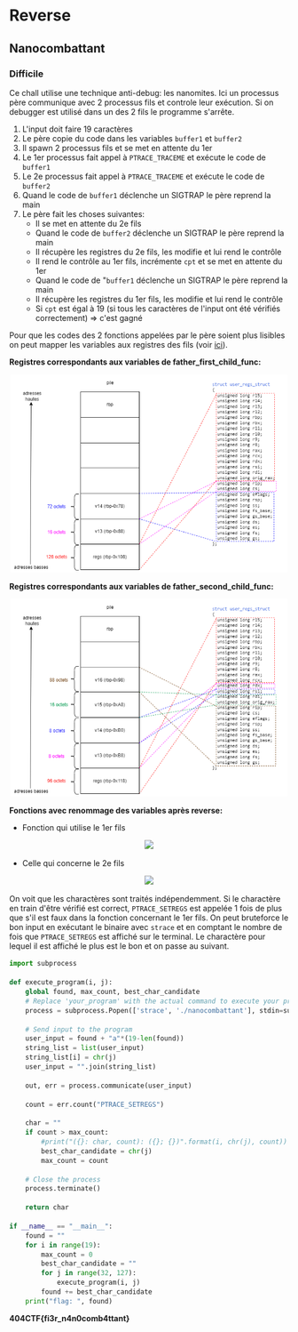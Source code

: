 # Reverse

## Nanocombattant

### Difficile

Ce chall utilise une technique anti-debug: les nanomites. Ici un processus père communique avec 2 processus fils et controle leur exécution. Si on debugger est utilisé dans un des 2 fils le programme s'arrête.

1. L'input doit faire 19 caractères
2. Le père copie du code dans les variables ``buffer1`` et ``buffer2``
3. Il spawn 2 processus fils et se met en attente du 1er
4. Le 1er processus fait appel à ``PTRACE_TRACEME`` et exécute le code de ``buffer1``
5. Le 2e processus fait appel à ``PTRACE_TRACEME`` et exécute le code de ``buffer2``
6. Quand le code de ``buffer1`` déclenche un SIGTRAP le père reprend la main
7. Le père fait les choses suivantes:
	- Il se met en attente du 2e fils
	- Quand le code de ``buffer2`` déclenche un SIGTRAP le père reprend la main
	- Il récupère les registres du 2e fils, les modifie et lui rend le contrôle
	- Il rend le contrôle au 1er fils, incrémente ``cpt`` et se met en attente du 1er
	- Quand le code de "``buffer1`` déclenche un SIGTRAP le père reprend la main
	- Il récupère les registres du 1er fils, les modifie et lui rend le contrôle
	- Si ``cpt`` est égal à 19 (si tous les caractères de l'input ont été vérifiés correctement) => c'est gagné

Pour que les codes des 2 fonctions appelées par le père soient plus lisibles on peut mapper les variables aux registres des fils (voir [ici](https://sansong.gitbook.io/notes/reverse/anti-debugging/nanomites)).

**Registres correspondants aux variables de father_first_child_func:**
<p align="center">
	<img src="https://github.com/SamNzo/CTFs/blob/main/404CTF/reverse/img/nanocombattants_father_child1.drawio.png?raw=true" width=500>
</p>

**Registres correspondants aux variables de father_second_child_func:**
</p>
<p align="center">
	<img src="https://github.com/SamNzo/CTFs/blob/main/404CTF/reverse/img/nanocombattants_father_child2.drawio.png?raw=true" width=500>
</p>

**Fonctions avec renommage des variables après reverse:**
- Fonction qui utilise le 1er fils
<p align="center">
	<img src="https://github.com/SamNzo/CTFs/blob/main/404CTF/reverse/img/Capture%20d'%C3%A9cran%202024-05-13%20193319.png?raw=true">
</p>

- Celle qui concerne le 2e fils
<p align="center">
	<img src="https://github.com/SamNzo/CTFs/blob/main/404CTF/reverse/img/Capture%20d'%C3%A9cran%202024-05-13%20193208.png?raw=true">
</p>

On voit que les charactères sont traités indépendemment. Si le charactère en train d'être vérifié est correct, ``PTRACE_SETREGS`` est appelée 1 fois de plus que s'il est faux dans la fonction concernant le 1er fils. On peut bruteforce le bon input en exécutant le binaire avec ``strace`` et en comptant le nombre de fois que ``PTRACE_SETREGS`` est affiché sur le terminal. Le charactère pour lequel il est affiché le plus est le bon et on passe au suivant.

```py
import subprocess

def execute_program(i, j):
    global found, max_count, best_char_candidate
    # Replace 'your_program' with the actual command to execute your program
    process = subprocess.Popen(['strace', './nanocombattant'], stdin=subprocess.PIPE, stdout=subprocess.PIPE, stderr=subprocess.PIPE, text=True)

    # Send input to the program
    user_input = found + "a"*(19-len(found))
    string_list = list(user_input)
    string_list[i] = chr(j)
    user_input = "".join(string_list)
    
    out, err = process.communicate(user_input)

    count = err.count("PTRACE_SETREGS")
    
    char = ""
    if count > max_count:
        #print("({}: char, count): ({}; {})".format(i, chr(j), count))
        best_char_candidate = chr(j)
        max_count = count

    # Close the process
    process.terminate()
    
    return char

if __name__ == "__main__":
    found = ""
    for i in range(19):
        max_count = 0
        best_char_candidate = ""
        for j in range(32, 127):
            execute_program(i, j)
        found += best_char_candidate
    print("flag: ", found)
```

**404CTF{fi3r_n4n0comb4ttant}**
